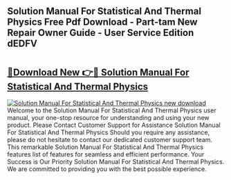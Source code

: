 ## Solution Manual For Statistical And Thermal Physics Free Pdf Download - Part-tam New Repair Owner Guide - User Service Edition dEDFV

# <h2><a href="http://bc58830.oget.top/?id=Solution+Manual+For+Statistical+And+Thermal+Physics">🔗Download New 👉🔴 Solution Manual For Statistical And Thermal Physics</a></h2>

[![Solution Manual For Statistical And Thermal Physics new download](https://i.imgur.com/5g1atiW.png)](http://bc58830.oget.top/?id=Solution+Manual+For+Statistical+And+Thermal+Physics)
Welcome to the Solution Manual For Statistical And Thermal Physics user manual, your one-stop resource for understanding and using your new product. Please Contact Customer Support for Assistance Solution Manual For Statistical And Thermal Physics Should you require any assistance, please do not hesitate to contact our dedicated customer support team. This remarkable Solution Manual For Statistical And Thermal Physics features list of features for seamless and efficient performance. Your Success is Our Priority Solution Manual For Statistical And Thermal Physics. We are committed to providing you with the best possible experience.
